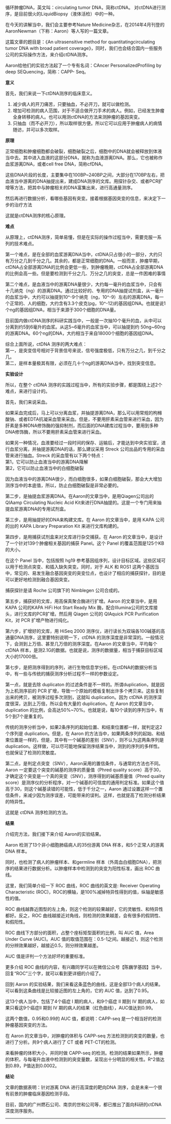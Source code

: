 循环肿瘤DNA，英文叫：circulating tumor DNA，简称ctDNA。
对ctDNA进行测序，是目前很火的LiquidBiopsy（液体活检）中的一种。  
  
在今天的讲解当中，我们会主要参考Nature Medicine杂志，在2014年4月刊登的AaronNewman（下称：Aaron）等人写的一篇文章。  
  
这篇文章的题目是：《An ultrasensitive method for quantitatingcirculating tumor DNA with
broad patient coverage》，同时，我们也会结合国内一些服务公司的实际操作方法，来介绍ctDNA测序。  
  
Aaron给他们的实验方法起了一个专有名词：CAncer PersonalizedProfiling by deep SEQuencing，简称：CAPP-
Seq。  
  
**意义**  
  
首先，我们来说一下ctDNA测序的临床意义。  
1. 减少病人的开刀痛苦，只要抽血，不必开刀，就可以做检测。  
2. 增加可检测的病人范围，对于不适合做开刀手术的病人。例如，已经发生肿瘤全身转移的病人。也可以用测ctDNA的方法来测肿瘤的基因突变。  
3. 只抽血（而不必开刀），所以取样很方便。所以它可以应用于肿瘤病人的病情随访，并可以多次取样。  
  
**原理**  
  
正常细胞和肿瘤细胞都会破裂，细胞破裂之后，细胞中的DNA就会被释放到体液当中去。其中进入血液的这部分DNA，就称为血液游离DNA。那么，它也被称作血浆游离DNA，或者cell
free DNA，简称cfDNA。  
  
这些DNA片段的长度，主要集中在100BP~240BP之间，大部分在170BP左右，把血液当中游离的DNA抽提出来，建成DNA测序的文库。用探针杂交、或者PCR扩增等方法，把其中与肿瘤相关的DNA富集出来，进行高通量测序。  
  
然后再进行数据分析，看哪些基因有突变。接着根据基因突变的信息，来决定下一步的治疗方法  
  
这就是ctDNA测序的核心原理。  
  
**难点**  
  
从原理上，ctDNA测序，简单易懂，但是在实际的操作过程当中，需要克服一系列的技术难点。  
  
第一个难点，是在全部的血浆游离DNA当中，ctDNA只占很小的一部分，大约只有万分之几到千分之几。其余的，都是正常细胞的DNA。一般而言，肿瘤早期，ctDNA占全部游离DNA的比例会更低一些，到肿瘤晚期，ctDNA占全部游离DNA的比例会高一些。但是要检测到千分之几、万分之几的突变，总是一件困难的事情  
  
第二个难点，是血液当中的游离DNA量很少，大约每一毫升的血浆当中，只会有十几纳克（ng）的游离DNA。通过比较好的、专用的DNA抽提试剂盒，从一毫升的血浆当中，大约可以抽提到10^-9个纳克（ng，10^-9）左右的游离DNA，每一个正常的、人的细胞，大约含有3.3个皮克(pg，10^-12)的基因组DNA。也就是说1个ng的基因组DNA，相当于来源于300个细胞的DNA量。  
  
目前国内做ctDNA测序的科研实践当中，一般是一次抽10个毫升的血，从中可以分离到约5到6毫升的血浆。从这5~6毫升的血浆当中，可以抽提到约
50ng~60ng 的游离DNA。60个ng的DNA，大约相当于来自18000个细胞的基因组DNA。  
  
综合上面所说，ctDNA 测序的两大难点：  
第一，是突变信号相对于背景信号来说，信号强度极低，只有万分之几，到千分之几。  
第二，是样本量极其有限，必须在几十个ng的游离DNA当中，找到突变信息。  
  
**实验设计**  
  
所以，在整个 ctDNA 测序的实践过程当中，所有的实验步骤，都是围绕上述2个难点，来进行设计的。  
  
首先，我们来说采血。  
  
如果采血完成后，马上可以分离血浆，并抽提游离DNA，那么可以用常规的枸橼酸钠、或者EDTA抗凝采血管来采血。但是，不要用肝素采血管来进行采血，因为肝素是多种DNA修饰酶的强抑制剂，而后面的DNA建库过程当中，要用到多种DNA修饰酶，所以不要用肝素采血管来进行采血。  
  
如果另一种情况，血液要经过一段时间的保存、运输后，才能达到中央实验室，进行血浆分离，并抽提游离DNA的话，那么建议采用 Streck
公司出品的专用的采血管来进行抽血。Streck 的采血管有以下两个特点：  
第1，它可以防止血液当中的游离DNA降解  
第2，它可以防止血液当中的白细胞破裂  
  
因为血液当中的游离DNA很少，而白细胞很多，如果白细胞破裂，那会大大增加测序当中的本底值，所以，防止白细胞破裂是非常必要的。  
  
第二步，是抽提血浆游离DNA。在Aaron的文章当中，是用Qiagen公司出的QIAamp  Circulating Nucleic Acid
Kit来进行DNA抽提的。这是一个专门用来抽提血浆游离DNA的专用试剂盒。  
  
第三步，是用抽提好的DNA来构建文库。在 Aaron 的文章当中，是用 KAPA 公司的出的 KAPA Library Preparation Kit
来进行文库构建的。  
  
第四步，是用捕获试剂盒来对文库进行杂交捕获。在 Aaron 的文章当中，是设计了一个针对139个肿瘤相关基因的捕获 Panel。这个 Panel
的覆盖范围是125个KB的大小。  
  
在这个 Panel 当中，包括按照 hg19 参考基因组序列，设计目标区域。这些区域可以用于检测点突变、和插入缺失突变。同时，对于 ALK 和 ROS1
这两个基因当中，常见的、易发生融合基因突变的突变位点，也设计了相应的捕获探针，目的是可以更好地检测到融合基因突变。  
  
捕获探针是请 Roche 公司旗下的 Nimblegen 公司合成的。  
  
第五步，捕获好的文库，用高保真聚合酶进行扩增。Aaron 的文章当中，是用 KAPA 公司的KAPA HiFi Hot Start Ready Mix
酶，配合Illumina公司的文库接头，进行文库的PCR扩增。然后用 Qiagen 公司的 QIAquick PCR Purification Kit，对
PCR 扩增产物进行纯化。  
  
第六步，扩增好的文库，用 HiSeq 2000 测序仪，进行读长为双端各100碱基的高通量DNA测序，这里要特别说明一下，ctDNA
的测序深度是非常深的。一般情况下，会测到上万倍、甚至几万倍的测序深度。在Aaron 的文章当中，平均每个ctDNA
样本，是测2.1G的数据。也就是说，测序的数据量，相当于捕获目标区域大小的17000倍。  
  
第七步，是把测序得到的序列，进行生物信息学分析。在ctDNA的数据分析当中，有一些与传统的捕获测序分析过程不一样的参数设定。  
  
第一点，就是去除 duplicaton 的过滤条件是不一样的。所谓duplication，就是因为上机测序前的 PCR
扩增，导致一个原始的模板复制出许多个拷贝来。这些复制出来的拷贝，被测序过程多次测到，这就叫 duplication。因为 ctDNA
的测序深度很深，达到上万倍，所以会有大量的 duplication。在 Aaron 的文章当中，duplication
的比例，会高达50%~70%。也就是说，每10个读到的序列当中，有5个到7个是重复的。  
  
传统的测序分析当中，如果2条序列的起始位置、和结束位置都一样，就判定这2个序列是 duplication。但是，在 Aaron
的方法当中，如果两条序列的起始、和结束位置是一样的，但是，其中有一个碱基的差别（SNV），则不认为这两条序列是
duplication。这样做，可以尽可能地保留测序结果当中，测到的序列的多样性。也就保证了检测的灵敏度。  
  
第二点，是判定点突变（SNV），Aaron采用的置信条件，与通常的方法也不同。Aaron 一定要这个突变的碱基的测序的质量值（Phred quality
score）高于30，才确定这个突变是一个真的突变（SNV），测序得到的碱基质量值（Phred quality
score）是测序仪的分析程序，对一个碱基的可信度的通用判定标准。如果这个值高于30，则这个碱基读错的可能性，低于千分之一，Aaron
通过设置这样一个置信条件，来减少因为测序误差，可能带来的误判。这样，也就提高了检测分析结果的特异性。  
  
这就是 ctDNA 测序检测的方法。  
  
**结果**  
  
介绍完方法，我们接下来介绍 Aaron的实验结果。  
  
Aaron 检测了13个非小细胞肺癌病人的35份游离 DNA 样本，和5个正常人的游离 DNA 样本。  
  
同时，也检测了病人的肿瘤样本、和germline 样本（外周血白细胞DNA），把测序的结果进行数据分析。以肿瘤样本中检测到的突变为阳性标准，画出 ROC
曲线。  
  
这里，我们简单介绍一下 ROC 曲线，ROC 曲线的英文是: Receiver Operating Characteristic
(ROC)，ROC的横轴，是100%减掉特异性得到的值，纵轴是敏感性的值。  
  
ROC 曲线越靠近图型的左上角，则这个检测的较果越好，它的灵敏性、和特异性都好。反之，ROC
曲线越接近对角线，则检测的效果越差，会有很多的假阴性、和假阳性。  
  
ROC 曲线下方部分的面积，占整个座标矩型面积的比例，叫 AUC 值，Area Under Curve (AUC)。AUC
值的取值范围在：0.5-1之间。越接近1，则这个检测的分辨效果越好，越接近0.5，则分辨效果越差。  
  
AUC 值是评判一个方法好坏的重要标准。  
  
更多介绍 ROC 曲线的内容，有兴趣同学可以在微信公众号【陈巍学基因】当中，回复“ROC”三个字，就可以看到更详细的介绍了。  
  
回到 Aaron 的实验结果，我们来看这条蓝色的曲线，这是全部13个病人的结果。可以看到这条曲线是比较接近图的左上角的，它的 AUC 值，达到了0.95。  
  
这13个病人当中，包括了4个癌症 I 期的病人，和9个癌症 II 期到 IV 期的病人，如果只看这9个癌症II 期到 IV
期的病人的结果（红色曲线），AUC值达到0.99。  
  
这两个数值，0.95和0.99的 AUC 值，都说明：CAPP-seq 是一个相当好的检测肿瘤基因突变的方法。  
  
在 Aaron 的文章当中，对肿瘤的体积与 CAPP-seq 方法检测到的突变的数量，也进行了分析。共9个病人进行了 CT 或者 PET-CT的检测。  
  
来看肿瘤的体积大小，并同时做 CAPP-seq
的检测。检测的结果如果所示，肿瘤的体积，与每毫升血液中检测到的突变量数，呈现出十分明显的相关性。R^2值达到0.89，P值达到0.0002。  
  
**结论**  
  
文章的数据表明：针对游离 DNA 进行高深度的靶向DNA 测序，会是未来一个很有前景的肿瘤临床基因检测手段。  
  
目前，国内的广州燃石公司、南京的世和公司等，都已推出了面向科研的ctDNA 深度测序服务。  
  
  
  
  
---
